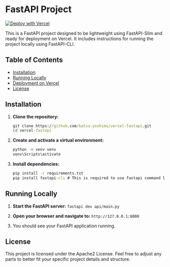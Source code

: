 # FastAPI Project
[![Deploy with Vercel](https://vercel.com/button)](https://vercel.com/new/clone?repository-url=https%3A%2F%2Fgithub.com%2Fkatsu-yoshimu%2Fvercel-scrapy-monotaro)

This is a FastAPI project designed to be lightweight using FastAPI-Slim and ready for deployment on Vercel. It includes instructions for running the project locally using FastAPI-CLI.

## Table of Contents
- [Installation](#installation)
- [Running Locally](#running-locally)
- [Deployment on Vercel](#deployment-on-vercel)
- [License](#license)

## Installation

1. **Clone the repository:**

   ```cmd
   git clone https://github.com/katsu-yoshimu/vercel-fastapi.git
   cd vercel-fastapi
	 ```

2. **Create and activate a virtual environment:**

	```cmd
	python -m venv venv
	venv\Scripts\activate
	```
3. **Install dependencies:**
	```cmd
	pip install -r requirements.txt  
	pip install fastapi-cli # This is required to use fastapi command locally
	```

## Running Locally
1. **Start the FastAPI server:**
```fastapi dev api/main.py```

2. **Open your browser and navigate to:**
```http://127.0.0.1:8000```

3. You should see your FastAPI application running.

## License
This project is licensed under the Apache2 License. Feel free to adjust any parts to better fit your specific project details and structure.
